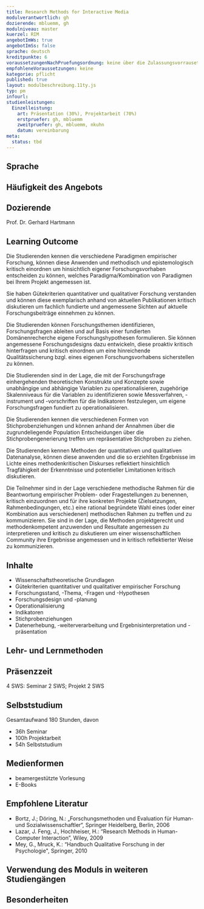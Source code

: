 ```yaml
---
title: Research Methods for Interactive Media
modulverantwortlich: gh
dozierende: mbluemm, gh
modulniveau: master
kuerzel: RIM
angebotImWs: true
angebotImSs: false
sprache: deutsch
kreditpunkte: 6
voraussetzungenNachPruefungsordnung: keine über die Zulassungsvorrausetzungen zum Studium hinausgehenden
empfohleneVoraussetzungen: keine
kategorie: pflicht
published: true
layout: modulbeschreibung.11ty.js
typ: pm
infourl: 
studienleistungen:
  Einzelleistung:
    art: Präsentation (30%), Projektarbeit (70%)
    erstpruefer: gh, mbluemm
    zweitpruefer: gh, mbluemm, nkuhn
    datum: vereinbarung
meta:
  status: tbd      
---
```


## Sprache

## Häufigkeit des Angebots

## Dozierende
Prof. Dr. Gerhard Hartmann

## Learning Outcome

Die Studierenden kennen die verschiedene Paradigmen empirischer Forschung, können diese Anwenden und methodisch und epistemologisch kritisch einordnen um hinsichtlich eigener Forschungsvorhaben entscheiden zu können, welches Paradigma/Kombination von Paradigmen bei Ihrem Projekt angemessen ist.

Sie haben Gütekriterien quantitativer und qualitativer Forschung verstanden und können diese exemplarisch anhand von aktuellen Publikationen kritisch diskutieren um fachlich fundierte und angemessene Sichten auf aktuelle Forschungsbeiträge einnehmen zu können.

Die Studierenden können Forschungsthemen identifizieren, Forschungsfragen ableiten und auf Basis einer fundierten Domänenrecherche eigene Forschungshypothesen formulieren. Sie können angemessene Forschungsdesigns dazu entwickeln, diese proaktiv kritisch hinterfragen und kritisch einordnen um eine hinreichende Qualitätssicherung bzgl. eines eigenen Forschungsvorhabens sicherstellen zu können.

Die Studierenden sind in der Lage, die mit der Forschungsfrage einhergehenden theoretischen Konstrukte und Konzepte sowie unabhängige und abhängige Variablen zu operationalisieren, zugehörige Skalenniveaus für die Variablen zu identifizieren sowie Messverfahren, -instrument und -vorschriften für die Indikatoren festzulegen, um eigene Forschungsfragen fundiert zu operationalisieren.

Die Studierenden kennen die verschiedenen Formen von Stichprobenziehungen und können anhand der Annahmen über die zugrundeliegende Population Entscheidungen über die Stichprobengenerierung treffen um repräsentative Stichproben zu ziehen.

Die Studierenden kennen Methoden der quantitativen und qualitativen Datenanalyse, können diese anwenden und die so erziehlten Ergebnisse im Lichte eines methodenkritischen Diskurses reflektiert hinsichtlich Tragfähigkeit der Erkenntnisse und potentieller Limitationen kritisch diskutieren.

Die Teilnehmer sind in der Lage verschiedene methodische Rahmen für die Beantwortung empirischer Problem- oder Fragestellungen zu benennen, kritisch einzuordnen und für ihre konkreten Projekte (Zielsetzungen, Rahmenbedingungen, etc.) eine rational begründete Wahl eines (oder einer Kombination aus verschiedenen) methodischen Rahmen zu treffen und zu kommunizieren. Sie sind in der Lage, die Methoden projektgerecht und methodenkompetent anzuwenden und Resultate angemessen zu interpretieren und kritisch zu diskutieren um einer wissenschaftlichen Community ihre Ergebnisse angemessen und in kritisch reflektierter Weise zu kommunizieren.

## Inhalte

- Wissenschaftstheoretische Grundlagen
- Gütekriterien quantitativer und qualitativer empirischer Forschung
- Forschungsstand, -Thema, -Fragen und -Hypothesen
- Forschungsdesign und -planung
- Operationalisierung
- Indikatoren
- Stichprobenziehungen
- Datenerhebung, -weiterverarbeitung und Ergebnisinterpretation und -präsentation

## Lehr- und Lernmethoden

## Präsenzzeit
4 SWS: Seminar 2 SWS; Projekt 2 SWS

## Selbststudium
Gesamtaufwand 180 Stunden, davon 

- 36h Seminar 
- 100h Projektarbeit 
- 54h Selbststudium

## Medienformen
- beamergestützte Vorlesung
- E-Books

## Empfohlene Literatur
- Bortz, J.; Döring, N.: „Forschungsmethoden und Evaluation für Human- und Sozialwissenschaftler“, Springer Heidelberg, Berlin, 2006
- Lazar, J. Feng, J., Hochheiser, H.: “Research Methods in Human-Computer Interaction”, Wiley, 2009
- Mey, G., Mruck, K.: “Handbuch Qualitative Forschung in der Psychologie", Springer, 2010

## Verwendung des Moduls in weiteren Studiengängen

## Besonderheiten
